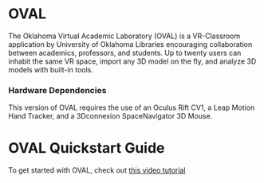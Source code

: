 # OVAL
The Oklahoma Virtual Academic Laboratory (OVAL) is a VR-Classroom application by University of Oklahoma Libraries encouraging collaboration between academics, professors, and students. Up to twenty users can inhabit the same VR space, import any 3D model on the fly, and analyze 3D models with built-in tools.

### Hardware Dependencies
This version of OVAL requires the use of an Oculus Rift CV1, a Leap Motion Hand Tracker, and a 3Dconnexion SpaceNavigator 3D Mouse.

# OVAL Quickstart Guide
To get started with OVAL, check out [this video tutorial](https://www.youtube.com/watch?v=K0S71ocsaM0)
